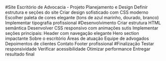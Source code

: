 #Site Escritório de Advocacia - Projeto
Planejamento e Design
 Definir estrutura e seções do site
 Criar design sofisticado com CSS moderno
 Escolher paleta de cores elegante (tons de azul marinho, dourado, branco)
 Implementar tipografia profissional
#Desenvolvimento
 Criar estrutura HTML semântica
 Desenvolver CSS responsivo com animações sutis
 Implementar seções principais:
 Header com navegação elegante
 Hero section impactante
 Sobre o escritório
 Áreas de atuação
 Equipe de advogados
 Depoimentos de clientes
 Contato
 Footer profissional
#Finalização
 Testar responsividade
 Verificar acessibilidade
 Otimizar performance
 Entregar resultado final
